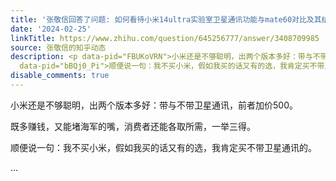 ```yaml
---
title: '张敬信回答了问题: 如何看待小米14ultra实验室卫星通讯功能与mate60对比及其结果？'
date: '2024-02-25'
linkTitle: https://www.zhihu.com/question/645256777/answer/3408709985
source: 张敬信的知乎动态
description: <p data-pid="FBUKoVRN">小米还是不够聪明，出两个版本多好：带与不带卫星通讯，前者加价500。</p><p data-pid="f_jXn3LB">既多赚钱，又能堵海军的嘴，消费者还能各取所需，一举三得。</p><p
  data-pid="bBQj0_Pi">顺便说一句：我不买小米，假如我买的话又有的选，我肯定买不带卫星通讯的。</p> ...
disable_comments: true
---
```

<p data-pid="FBUKoVRN">小米还是不够聪明，出两个版本多好：带与不带卫星通讯，前者加价500。</p><p data-pid="f_jXn3LB">既多赚钱，又能堵海军的嘴，消费者还能各取所需，一举三得。</p><p data-pid="bBQj0_Pi">顺便说一句：我不买小米，假如我买的话又有的选，我肯定买不带卫星通讯的。</p> ...